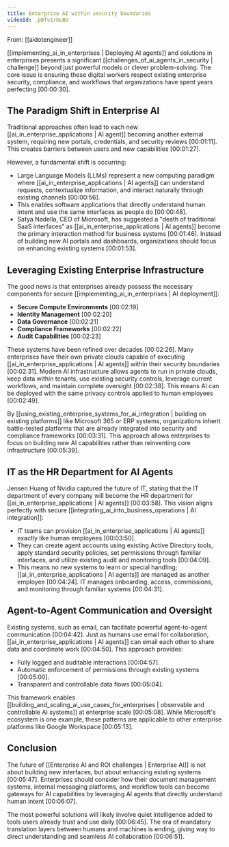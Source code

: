 ```yaml
---
title: Enterprise AI within security boundaries
videoId: _pBfv1rbLBU
---
```


From: [[aidotengineer]] <br/> 

[[implementing_ai_in_enterprises | Deploying AI agents]] and solutions in enterprises presents a significant [[challenges_of_ai_agents_in_security | challenge]] beyond just powerful models or clever problem-solving. The core issue is ensuring these digital workers respect existing enterprise security, compliance, and workflows that organizations have spent years perfecting <a class="yt-timestamp" data-t="00:00:30">[00:00:30]</a>.

## The Paradigm Shift in Enterprise AI

Traditional approaches often lead to each new [[ai_in_enterprise_applications | AI agent]] becoming another external system, requiring new portals, credentials, and security reviews <a class="yt-timestamp" data-t="00:01:11">[00:01:11]</a>. This creates barriers between users and new capabilities <a class="yt-timestamp" data-t="00:01:27">[00:01:27]</a>.

However, a fundamental shift is occurring:
*   Large Language Models (LLMs) represent a new computing paradigm where [[ai_in_enterprise_applications | AI agents]] can understand requests, contextualize information, and interact naturally through existing channels <a class="yt-timestamp" data-t="00:00:56">[00:00:56]</a>.
*   This enables software applications that directly understand human intent and use the same interfaces as people do <a class="yt-timestamp" data-t="00:00:48">[00:00:48]</a>.
*   Satya Nadella, CEO of Microsoft, has suggested a "death of traditional SaaS interfaces" as [[ai_in_enterprise_applications | AI agents]] become the primary interaction method for business systems <a class="yt-timestamp" data-t="00:01:46">[00:01:46]</a>. Instead of building new AI portals and dashboards, organizations should focus on enhancing existing systems <a class="yt-timestamp" data-t="00:01:53">[00:01:53]</a>.

## Leveraging Existing Enterprise Infrastructure

The good news is that enterprises already possess the necessary components for secure [[implementing_ai_in_enterprises | AI deployment]]:
*   **Secure Compute Environments** <a class="yt-timestamp" data-t="00:02:19">[00:02:19]</a>
*   **Identity Management** <a class="yt-timestamp" data-t="00:02:20">[00:02:20]</a>
*   **Data Governance** <a class="yt-timestamp" data-t="00:02:21">[00:02:21]</a>
*   **Compliance Frameworks** <a class="yt-timestamp" data-t="00:02:22">[00:02:22]</a>
*   **Audit Capabilities** <a class="yt-timestamp" data-t="00:02:23">[00:02:23]</a>

These systems have been refined over decades <a class="yt-timestamp" data-t="00:02:26">[00:02:26]</a>. Many enterprises have their own private clouds capable of executing [[ai_in_enterprise_applications | AI agents]] within their security boundaries <a class="yt-timestamp" data-t="00:02:31">[00:02:31]</a>. Modern AI infrastructure allows agents to run in private clouds, keep data within tenants, use existing security controls, leverage current workflows, and maintain complete oversight <a class="yt-timestamp" data-t="00:02:38">[00:02:38]</a>. This means AI can be deployed with the same privacy controls applied to human employees <a class="yt-timestamp" data-t="00:02:49">[00:02:49]</a>.

By [[using_existing_enterprise_systems_for_ai_integration | building on existing platforms]] like Microsoft 365 or ERP systems, organizations inherit battle-tested platforms that are already integrated into security and compliance frameworks <a class="yt-timestamp" data-t="00:03:31">[00:03:31]</a>. This approach allows enterprises to focus on building new AI capabilities rather than reinventing core infrastructure <a class="yt-timestamp" data-t="00:05:39">[00:05:39]</a>.

## IT as the HR Department for AI Agents

Jensen Huang of Nvidia captured the future of IT, stating that the IT department of every company will become the HR department for [[ai_in_enterprise_applications | AI agents]] <a class="yt-timestamp" data-t="00:03:58">[00:03:58]</a>. This vision aligns perfectly with secure [[integrating_ai_into_business_operations | AI integration]]:
*   IT teams can provision [[ai_in_enterprise_applications | AI agents]] exactly like human employees <a class="yt-timestamp" data-t="00:03:50">[00:03:50]</a>.
*   They can create agent accounts using existing Active Directory tools, apply standard security policies, set permissions through familiar interfaces, and utilize existing audit and monitoring tools <a class="yt-timestamp" data-t="00:04:09">[00:04:09]</a>.
*   This means no new systems to learn or special handling; [[ai_in_enterprise_applications | AI agents]] are managed as another employee <a class="yt-timestamp" data-t="00:04:24">[00:04:24]</a>. IT manages onboarding, access, commissions, and monitoring through familiar systems <a class="yt-timestamp" data-t="00:04:31">[00:04:31]</a>.

## Agent-to-Agent Communication and Oversight

Existing systems, such as email, can facilitate powerful agent-to-agent communication <a class="yt-timestamp" data-t="00:04:42">[00:04:42]</a>. Just as humans use email for collaboration, [[ai_in_enterprise_applications | AI agents]] can email each other to share data and coordinate work <a class="yt-timestamp" data-t="00:04:50">[00:04:50]</a>. This approach provides:
*   Fully logged and auditable interactions <a class="yt-timestamp" data-t="00:04:57">[00:04:57]</a>.
*   Automatic enforcement of permissions through existing systems <a class="yt-timestamp" data-t="00:05:00">[00:05:00]</a>.
*   Transparent and controllable data flows <a class="yt-timestamp" data-t="00:05:04">[00:05:04]</a>.

This framework enables [[building_and_scaling_ai_use_cases_for_enterprises | observable and controllable AI systems]] at enterprise scale <a class="yt-timestamp" data-t="00:05:08">[00:05:08]</a>. While Microsoft's ecosystem is one example, these patterns are applicable to other enterprise platforms like Google Workspace <a class="yt-timestamp" data-t="00:05:13">[00:05:13]</a>.

## Conclusion

The future of [[Enterprise AI and ROI challenges | Enterprise AI]] is not about building new interfaces, but about enhancing existing systems <a class="yt-timestamp" data-t="00:05:47">[00:05:47]</a>. Enterprises should consider how their document management systems, internal messaging platforms, and workflow tools can become gateways for AI capabilities by leveraging AI agents that directly understand human intent <a class="yt-timestamp" data-t="00:06:07">[00:06:07]</a>.

The most powerful solutions will likely involve quiet intelligence added to tools users already trust and use daily <a class="yt-timestamp" data-t="00:06:45">[00:06:45]</a>. The era of mandatory translation layers between humans and machines is ending, giving way to direct understanding and seamless AI collaboration <a class="yt-timestamp" data-t="00:06:51">[00:06:51]</a>.